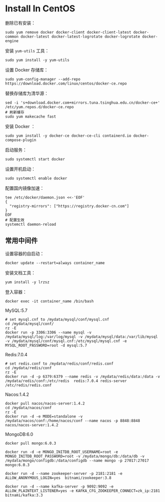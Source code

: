 # Install In CentOS

删除已有安装：

```shell
sudo yum remove docker docker-client docker-client-latest docker-common docker-latest docker-latest-logrotate docker-logrotate docker-engine
```

安装 `yum-utils` 工具：
```shell
sudo yum install -y yum-utils
```

设置 Docker 存储库：
```shell
sudo yum-config-manager --add-repo https://download.docker.com/linux/centos/docker-ce.repo
```

替换存储库为清华源：
```shell
sed -i 's+download.docker.com+mirrors.tuna.tsinghua.edu.cn/docker-ce+' /etc/yum.repos.d/docker-ce.repo
# 刷新缓存
sudo yum makecache fast
```

安装 Docker ：
```shell
sudo yum install -y docker-ce docker-ce-cli containerd.io docker-compose-plugin
```

启动服务：
```shell
sudo systemctl start docker
```

设置开机启动：
```shell
sudo systemctl enable docker
```

配置国内镜像加速：
```shell
tee /etc/docker/daemon.json <<-'EOF'
{
  "registry-mirrors": ["https://registry.docker-cn.com"]
}
EOF
# 配置生效
systemctl daemon-reload
```

## 常用中间件

设置容器的自启动：
```shell
docker update --restart=always container_name
```

安装文档工具：
```shell
yum install -y lrzsz
```

登入容器：
```shell
docker exec -it container_name /bin/bash
```

MySQL:5.7
```shell
# set mysql.cnf to /mydata/mysql/conf/mysql.cnf
cd /mydata/mysql/conf/
rz -E
docker run -p 3306:3306 --name mysql -v /mydata/mysql/log:/var/log/mysql -v /mydata/mysql/data:/var/lib/mysql -v /mydata/mysql/conf/mysql.cnf:/etc/mysql/mysql.cnf -e MYSQL_ROOT_PASSWORD=root -d mysql:5.7
```

Redis:7.0.4
```shell
# set redis.conf to /mydata/redis/conf/redis.conf
cd /mydata/redis/conf
rz -E
docker run -d -p 6379:6379 --name redis -v /mydata/redis/data:/data -v /mydata/redis/conf:/etc/redis  redis:7.0.4 redis-server /etc/redis/redis.conf
```

Nacos:1.4.2
```shell
docker pull nacos/nacos-server:1.4.2
cd /mydata/nacos/conf
rz -E
docker run -d -e MODE=standalone -v /mydata/nacos/conf:/home/nacos/conf --name nacos -p 8848:8848 nacos/nacos-server:1.4.2
```

MongoDB:6.0
```shell
docker pull mongo:6.0.3

docker run -d -e MONGO_INITDB_ROOT_USERNAME=root -e MONGO_INITDB_ROOT_PASSWORD=root -v /mydata/mongo/db:/data/db -v /mydata/mongo/configdb:/data/configdb --name mongo -p 27017:27017 mongo:6.0.3
```

```shell
docker run -d --name zookeeper-server -p 2181:2181 -e ALLOW_ANONYMOUS_LOGIN=yes  bitnami/zookeeper:3.8
```

```shell
docker run -d --name kafka-server -p 9092:9092 -e ALLOW_PLAINTEXT_LISTENER=yes -e KAFKA_CFG_ZOOKEEPER_CONNECT=zk_ip:2181 bitnami/kafka:3.3
```
